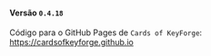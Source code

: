 #### Versão `0.4.18`

Código para o GitHub Pages de `Cards of KeyForge`: https://cardsofkeyforge.github.io
